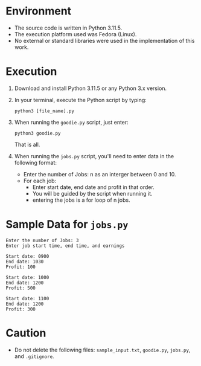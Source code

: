 # Environment

- The source code is written in Python 3.11.5.
- The execution platform used was Fedora (Linux).
- No external or standard libraries were used in the implementation of this work.

# Execution

1. Download and install Python 3.11.5 or any Python 3.x version.
2. In your terminal, execute the Python script by typing:

    ```
    python3 [file_name].py
    ```

3. When running the `goodie.py` script, just enter:

    ```
    python3 goodie.py
    ```

    That is all.

4. When running the `jobs.py` script, you'll need to enter data in the following format:

    - Enter the number of Jobs: n as an interger between 0 and 10.
    - For each job:
      - Enter start date, end date and profit in that order.
      - You will be guided by the script when running it.
      - entering the jobs is a for loop of n jobs.

# Sample Data for `jobs.py`

```terminal
Enter the number of Jobs: 3
Enter job start time, end time, and earnings

Start date: 0900
End date: 1030
Profit: 100

Start date: 1000
End date: 1200
Profit: 500

Start date: 1100
End date: 1200
Profit: 300
```

# Caution

- Do not delete the following files: `sample_input.txt`, `goodie.py`, `jobs.py`, and `.gitignore`.